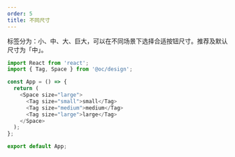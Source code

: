 ```yaml
---
order: 5
title: 不同尺寸
---
```


标签分为：小、中、大、巨大，可以在不同场景下选择合适按钮尺寸。推荐及默认尺寸为「中」。

```js
import React from 'react';
import { Tag, Space } from '@oc/design';

const App = () => {
  return (
    <Space size="large">
      <Tag size="small">small</Tag>
      <Tag size="medium">medium</Tag>
      <Tag size="large">large</Tag>
    </Space>
  );
};

export default App;
```
